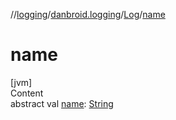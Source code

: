 //[logging](../../../index.md)/[danbroid.logging](../index.md)/[Log](index.md)/[name](name.md)



# name  
[jvm]  
Content  
abstract val [name](name.md): [String](https://kotlinlang.org/api/latest/jvm/stdlib/kotlin/-string/index.html)  



